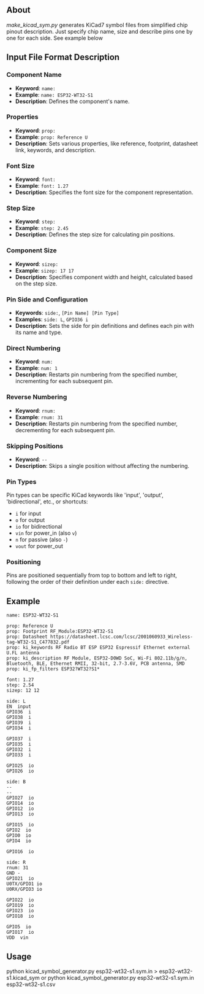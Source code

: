 ## About

*make_kicad_sym.py* generates KiCad7 symbol files from simplified chip pinout description.
Just specify chip name, size and describe pins one by one for each side. See example below

## Input File Format Description

### Component Name
- **Keyword**: `name:`
- **Example**: `name: ESP32-WT32-S1`
- **Description**: Defines the component's name.

### Properties
- **Keyword**: `prop:`
- **Example**: `prop: Reference U`
- **Description**: Sets various properties, like reference, footprint, datasheet link, keywords, and description.

### Font Size
- **Keyword**: `font:`
- **Example**: `font: 1.27`
- **Description**: Specifies the font size for the component representation.

### Step Size
- **Keyword**: `step:`
- **Example**: `step: 2.45`
- **Description**: Defines the step size for calculating pin positions.

### Component Size
- **Keyword**: `sizep:`
- **Example**: `sizep: 17 17`
- **Description**: Specifies component width and height, calculated based on the step size.

### Pin Side and Configuration
- **Keywords**: `side:`, `[Pin Name] [Pin Type]`
- **Examples**: `side: L`, `GPIO36 i`
- **Description**: Sets the side for pin definitions and defines each pin with its name and type.

### Direct Numbering
- **Keyword**: `num:`
- **Example**: `num: 1`
- **Description**: Restarts pin numbering from the specified number, incrementing for each subsequent pin.

### Reverse Numbering
- **Keyword**: `rnum:`
- **Example**: `rnum: 31`
- **Description**: Restarts pin numbering from the specified number, decrementing for each subsequent pin.

### Skipping Positions
- **Keyword**: `--`
- **Description**: Skips a single position without affecting the numbering.

### Pin Types
Pin types can be specific KiCad keywords like 'input', 'output', 'bidirectional', etc., or shortcuts:
- `i` for input
- `o` for output
- `io` for bidirectional
- `vin` for power_in (also `v`)
- `n` for passive (also `-`)
- `vout` for power_out

### Positioning
Pins are positioned sequentially from top to bottom and left to right, following the order of their definition under each `side:` directive.

## Example 

```
name: ESP32-WT32-S1

prop: Reference U
prop: Footprint RF_Module:ESP32-WT32-S1
prop: Datasheet https://datasheet.lcsc.com/lcsc/2001060933_Wireless-tag-WT32-S1_C477832.pdf
prop: ki_keywords RF Radio BT ESP ESP32 Espressif Ethernet external U.FL antenna
prop: ki_description RF Module, ESP32-D0WD SoC, Wi-Fi 802.11b/g/n, Bluetooth, BLE, Ethernet RMII, 32-bit, 2.7-3.6V, PCB antenna, SMD
prop: ki_fp_filters ESP32?WT32?S1*

font: 1.27
step: 2.54
sizep: 12 12

side: L
EN  input
GPIO36  i
GPIO38  i
GPIO39  i
GPIO34  i

GPIO37  i
GPIO35  i
GPIO32  i
GPIO33  i

GPIO25  io
GPIO26  io

side: B
--
--
GPIO27  io
GPIO14  io
GPIO12  io
GPIO13  io

GPIO15  io
GPIO2  io
GPIO0  io
GPIO4  io

GPIO16  io

side: R
rnum: 31
GND -
GPIO21  io
U0TX/GPIO1 io
U0RX/GPIO3 io

GPIO22  io
GPIO19  io
GPIO23  io
GPIO18  io

GPIO5  io
GPIO17  io
VDD  vin
```

## Usage 

python kicad_symbol_generator.py esp32-wt32-s1.sym.in > esp32-wt32-s1.kicad_sym
    or
python kicad_symbol_generator.py esp32-wt32-s1.sym.in esp32-wt32-s1.csv


